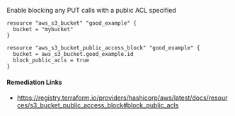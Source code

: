 
Enable blocking any PUT calls with a public ACL specified

```hcl
resource "aws_s3_bucket" "good_example" {
  bucket = "mybucket"
}

resource "aws_s3_bucket_public_access_block" "good_example" {
  bucket = aws_s3_bucket.good_example.id
  block_public_acls = true
}
```

#### Remediation Links
 - https://registry.terraform.io/providers/hashicorp/aws/latest/docs/resources/s3_bucket_public_access_block#block_public_acls
        